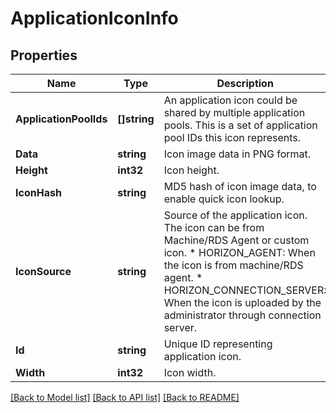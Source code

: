 # ApplicationIconInfo

## Properties

Name | Type | Description | Notes
------------ | ------------- | ------------- | -------------
**ApplicationPoolIds** | **[]string** | An application icon could be shared by multiple application pools. This is a set of application pool IDs this icon represents. | [optional] 
**Data** | **string** | Icon image data in PNG format. | [optional] 
**Height** | **int32** | Icon height. | [optional] 
**IconHash** | **string** | MD5 hash of icon image data, to enable quick icon lookup. | [optional] 
**IconSource** | **string** | Source of the application icon. The icon can be from Machine/RDS Agent or custom icon. * HORIZON_AGENT: When the icon is from machine/RDS agent. * HORIZON_CONNECTION_SERVER: When the icon is uploaded by the administrator through connection server. | [optional] 
**Id** | **string** | Unique ID representing application icon. | [optional] 
**Width** | **int32** | Icon width. | [optional] 

[[Back to Model list]](../README.md#documentation-for-models) [[Back to API list]](../README.md#documentation-for-api-endpoints) [[Back to README]](../README.md)


